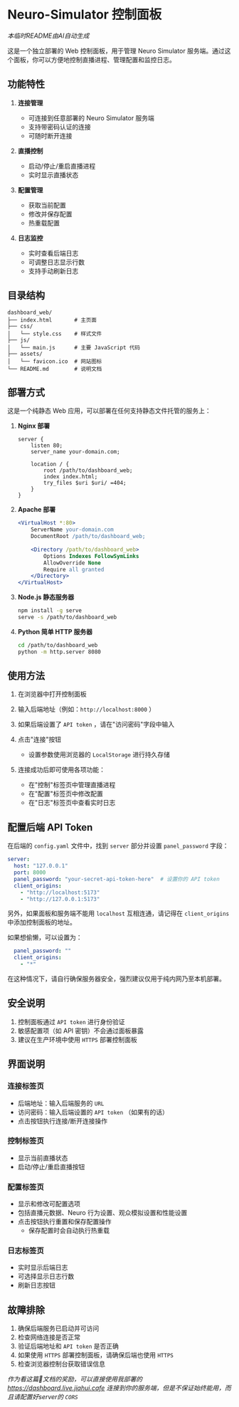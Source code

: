 # Neuro-Simulator 控制面板

*本临时README由AI自动生成*

这是一个独立部署的 Web 控制面板，用于管理 Neuro Simulator 服务端。通过这个面板，你可以方便地控制直播进程、管理配置和监控日志。

## 功能特性

1. **连接管理**
   - 可连接到任意部署的 Neuro Simulator 服务端
   - 支持带密码认证的连接
   - 可随时断开连接

2. **直播控制**
   - 启动/停止/重启直播进程
   - 实时显示直播状态

3. **配置管理**
   - 获取当前配置
   - 修改并保存配置
   - 热重载配置

4. **日志监控**
   - 实时查看后端日志
   - 可调整日志显示行数
   - 支持手动刷新日志

## 目录结构

```
dashboard_web/
├── index.html       # 主页面
├── css/
│   └── style.css    # 样式文件
├── js/
│   └── main.js      # 主要 JavaScript 代码
├── assets/
│   └── favicon.ico  # 网站图标
└── README.md        # 说明文档
```

## 部署方式

这是一个纯静态 Web 应用，可以部署在任何支持静态文件托管的服务上：

1. **Nginx 部署**
   ```nginx
   server {
       listen 80;
       server_name your-domain.com;
       
       location / {
           root /path/to/dashboard_web;
           index index.html;
           try_files $uri $uri/ =404;
       }
   }
   ```

2. **Apache 部署**
   ```apache
   <VirtualHost *:80>
       ServerName your-domain.com
       DocumentRoot /path/to/dashboard_web;
       
       <Directory /path/to/dashboard_web>
           Options Indexes FollowSymLinks
           AllowOverride None
           Require all granted
       </Directory>
   </VirtualHost>
   ```

3. **Node.js 静态服务器**
   ```bash
   npm install -g serve
   serve -s /path/to/dashboard_web
   ```

4. **Python 简单 HTTP 服务器**
   ```bash
   cd /path/to/dashboard_web
   python -m http.server 8080
   ```

## 使用方法

1. 在浏览器中打开控制面板

2. 输入后端地址（例如：`http://localhost:8000` ）

3. 如果后端设置了 `API token` ，请在"访问密码"字段中输入

4. 点击"连接"按钮
   - 设置参数使用浏览器的 `LocalStorage` 进行持久存储

5. 连接成功后即可使用各项功能：
   - 在"控制"标签页中管理直播进程
   - 在"配置"标签页中修改配置
   - 在"日志"标签页中查看实时日志

## 配置后端 API Token

在后端的 `config.yaml` 文件中，找到 `server` 部分并设置 `panel_password` 字段：

```yaml
server:
  host: "127.0.0.1"
  port: 8000
  panel_password: "your-secret-api-token-here"  # 设置你的 API token
  client_origins:
    - "http://localhost:5173"
    - "http://127.0.0.1:5173"
```

另外，如果面板和服务端不能用 `localhost` 互相连通，请记得在 `client_origins` 中添加控制面板的地址。

如果想偷懒，可以设置为：

```yaml
  panel_password: ""
  client_origins:
    - "*"
```

在这种情况下，请自行确保服务器安全，强烈建议仅用于纯内网乃至本机部署。

## 安全说明

1. 控制面板通过 `API token` 进行身份验证
2. 敏感配置项（如 API 密钥）不会通过面板暴露
3. 建议在生产环境中使用 `HTTPS` 部署控制面板

## 界面说明

### 连接标签页
- 后端地址：输入后端服务的 `URL`
- 访问密码：输入后端设置的 `API token` （如果有的话）
- 点击按钮执行连接/断开连接操作

### 控制标签页
- 显示当前直播状态
- 启动/停止/重启直播按钮

### 配置标签页
- 显示和修改可配置选项
- 包括直播元数据、Neuro 行为设置、观众模拟设置和性能设置
- 点击按钮执行重置和保存配置操作
  - 保存配置时会自动执行热重载

### 日志标签页
- 实时显示后端日志
- 可选择显示日志行数
- 刷新日志按钮

## 故障排除

1. 确保后端服务已启动并可访问
2. 检查网络连接是否正常
3. 验证后端地址和 `API token` 是否正确
4. 如果使用 `HTTPS` 部署控制面板，请确保后端也使用 `HTTPS`
5. 检查浏览器控制台获取错误信息

*作为看这篇💩文档的奖励，可以直接使用我部署的 https://dashboard.live.jiahui.cafe 连接到你的服务端，但是不保证始终能用，而且请配置好server的 `CORS`*
